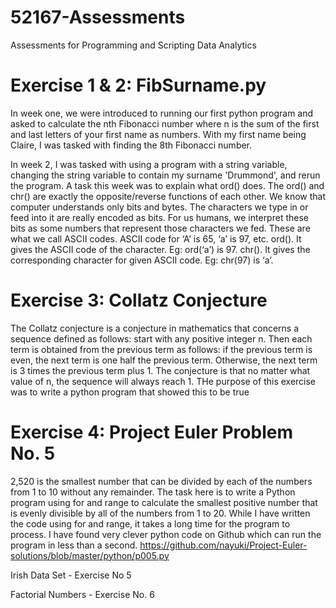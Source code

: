 # 52167-Assessments
Assessments for Programming and Scripting Data Analytics

# Exercise 1 & 2: FibSurname.py
In week one, we were introduced to running our first python program and asked to calculate the nth Fibonacci number where n is the sum of the first and last letters of your first name as numbers.  With my first name being Claire, I was tasked with finding the 8th Fibonacci number.

In week 2, I was tasked with using a program with a string variable, changing the string variable to contain my surname 'Drummond', and rerun the program.  A task this week was to explain what ord() does. The ord() and chr() are exactly the opposite/reverse functions of each other.  We know that computer understands only bits and bytes. The characters we type in or feed into it are really encoded as bits. For us humans, we interpret these bits as some numbers that represent those characters we fed. These are what we call ASCII codes.  ASCII code for ‘A’ is 65, ‘a’ is 97, etc. ord().  It gives the ASCII code of the character.  Eg: ord(‘a’) is 97. chr(). It gives the corresponding character for given ASCII code. Eg: chr(97) is ‘a’.

# Exercise 3: Collatz Conjecture
The Collatz conjecture is a conjecture in mathematics that concerns a sequence defined as follows: start with any positive integer n. Then each term is obtained from the previous term as follows: if the previous term is even, the next term is one half the previous term. Otherwise, the next term is 3 times the previous term plus 1. The conjecture is that no matter what value of n, the sequence will always reach 1.  THe purpose of this exercise was to write a python program that showed this to be true

# Exercise 4: Project Euler Problem No. 5
2,520 is the smallest number that can be divided by each of the numbers from 1 to 10 without any remainder.  The task here is to write a Python program using for and range to calculate the smallest positive number that is evenly divisible by all of the numbers from 1 to 20.
While I have written the code using for and range, it takes a long time for the program to process.  I have found very clever python code on Github which can run the program in less than a second. https://github.com/nayuki/Project-Euler-solutions/blob/master/python/p005.py


Irish Data Set - Exercise No 5

Factorial Numbers - Exercise No. 6
